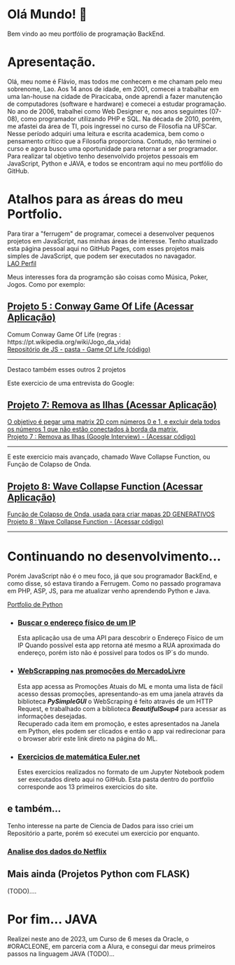 # Olá Mundo! 👋
Bem vindo ao meu portfólio de programação BackEnd.

# Apresentação.
Olá, meu nome é Flávio, mas todos me conhecem e me chamam pelo meu sobrenome, Lao.
Aos 14 anos de idade, em 2001, comecei a trabalhar em uma lan-house na cidade de Piracicaba, onde aprendi a fazer manutenção de computadores (software e hardware) e comecei a estudar programação. No ano de 2006, trabalhei como Web Designer e, nos anos seguintes (07-08), como programador utilizando PHP e SQL. Na década de 2010, porém, me afastei da área de TI, pois ingressei no curso de Filosofia na UFSCar. Nesse período adquiri uma leitura e escrita academica, bem como o pensamento crítico que a Filosofia proporciona. Contudo, não terminei o curso e agora busco uma oportunidade para retornar a ser programador.
Para realizar tal objetivo tenho desenvolvido projetos pessoais em JavaScript, Python e JAVA, e todos se encontram aqui no meu portfólio do GitHub.


# Atalhos para as áreas do meu Portfolio.
Para tirar a "ferrugem" de programar, comecei a desenvolver pequenos projetos em JavaScript, nas minhas áreas de interesse.
Tenho atualizado esta página pessoal aqui no GitHub Pages, com esses projetos mais simples de JavaScript, que podem ser executados no navagador.
<br>
<a href="https://laotsetung.github.io/JavaScript-Portfolio/"> LAO Perfil </a>

Meus interesses fora da programção são coisas como Música, Poker, Jogos.
Como por exemplo:
  <h2> <a href="https://laotsetung.github.io/JavaScript-Portfolio/05-GameOfLife/GameOfLife.html"> Projeto 5 : Conway Game Of Life (Acessar Aplicação) </a></h2>
  Comum Conway Game Of Life (regras : https://pt.wikipedia.org/wiki/Jogo_da_vida)<br>
    <a href="https://github.com/laotsetung/JavaScript-Portfolio/tree/main/05-GameOfLife" target="_blank"> Repositório de JS - pasta - Game Of Life (código) </a>
<hr>
Destaco também esses outros 2 projetos

Este exercicio de uma entrevista do Google:
  <h2><a href="https://laotsetung.github.io/JavaScript-Portfolio/07-googleInterview/googleInterview.html" target="_blank">Projeto 7: Remova as Ilhas (Acessar Aplicação)</h2>
  O objetivo é pegar uma matrix 2D com números 0 e 1, e excluir dela todos os números 1 que não estão conectados à borda da matrix.<br>
    <a href="https://github.com/laotsetung/JavaScript-Portfolio/tree/main/07-googleInterview" target="_blank"> Projeto 7 : Remova as Ilhas (Google Interview) - (Acessar código)</a>
  <hr>
E este exercicio mais avançado, chamado Wave Collapse Function, ou Função de Colapso de Onda.
    <h2><a href="https://laotsetung.github.io/JavaScript-Portfolio/08-WaveCollapseFunction/08-WaveCollapseFunction.html" target="_blank">Projeto 8: Wave Collapse Function (Acessar Aplicação)</h2>
  Função de Colapso de Onda, usada para criar mapas 2D GENERATIVOS<br>
    <a href="https://github.com/laotsetung/JavaScript-Portfolio/tree/main/08-WaveCollapseFunction" target="_blank"> Projeto 8 : Wave Collapse Function - (Acessar código)</a>
  <hr>

# Continuando no desenvolvimento...
Porém JavaScript não é o meu foco, já que sou programador BackEnd, e como disse, só estava tirando a Ferrugem.
Como no passado programava em PHP, ASP, JS, para me atualizar venho aprendendo Python e Java.

<a href="https://github.com/laotsetung/Python-Portfolio"> Portfolio de Python </a>
<ul>
  <li><h3><a href="https://github.com/laotsetung/Python-Portfolio/tree/main/01-cadeVoceIp">Buscar o endereço físico de um IP</a></h3></li>
 Esta aplicação usa de uma API para descobrir o Endereço Físico de um IP
  Quando possível esta app retorna até mesmo a RUA aproximada do endereço, porém isto não é possivel para todos os IP´s do mundo.

  <li><h3><a href="https://github.com/laotsetung/Python-Portfolio/tree/main/02-MercadoLivre-webScraping">WebScrapping nas promoções do MercadoLivre</a></h3></li>
    Esta app acessa as Promoções Atuais do ML e monta uma lista de fácil acesso dessas promoções, apresentando-as em uma janela através da biblioteca <b><i>PySimpleGUI</i></b>
    o WebScraping é feito através de um HTTP Request, e trabalhado com a biblioteca <b><i>BeautifulSoup4</i></b> para acessar as informações desejadas.<br>
    Recuperado cada item em promoção, e estes apresentados na Janela em Python, eles podem ser clicados e então o app vai redirecionar para o browser abrir este link direto na página do ML.

  <li><h3><a href="https://github.com/laotsetung/Python-Portfolio/tree/main/03-euler.net"> Exercicios de matemática Euler.net </a></h3></li>
    Estes exercicios realizados no formato de um Jupyter Notebook podem ser executados direto aqui no GitHub.
    Esta pasta dentro do portfolio corresponde aos 13 primeiros exercicios do site.
</ul>

## e também...
Tenho interesse na parte de Ciencia de Dados
para isso criei um Repositório a parte, porém só executei um exercicio por enquanto.
<h3><a href="https://github.com/laotsetung/Python_Pandas_Portfolio/tree/main/01-Netflix-Data_Analysis"> Analise dos dados do Netflix </a></h3>

## Mais ainda (Projetos Python com FLASK)
(TODO)....

# Por fim... JAVA
Realizei neste ano de 2023, um Curso de 6 meses da Oracle, o #ORACLEONE, em parceria com a Alura, e consegui dar meus primeiros passos na linguagem JAVA
(TODO)...


<!--
**laotsetung/laotsetung** is a ✨ _special_ ✨ repository because its `README.md` (this file) appears on your GitHub profile.

Here are some ideas to get you started:

- 🔭 I’m currently working on ...
- 🌱 I’m currently learning ...
- 👯 I’m looking to collaborate on ...
- 🤔 I’m looking for help with ...
- 💬 Ask me about ...
- 📫 How to reach me: ...
- 😄 Pronouns: ...
- ⚡ Fun fact: ...
-->
